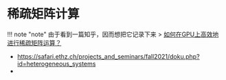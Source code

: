 # 稀疏矩阵计算
<!-- prettier-ignore-start -->
!!! note "note"
    由于看到一篇知乎，因而想把它记录下来
    > [如何在GPU上高效地进行稀疏矩阵运算？](https://www.zhihu.com/question/593757812/answer/2969888000)
<!-- prettier-ignore-end -->
- https://safari.ethz.ch/projects_and_seminars/fall2021/doku.php?id=heterogeneous_systems
- 